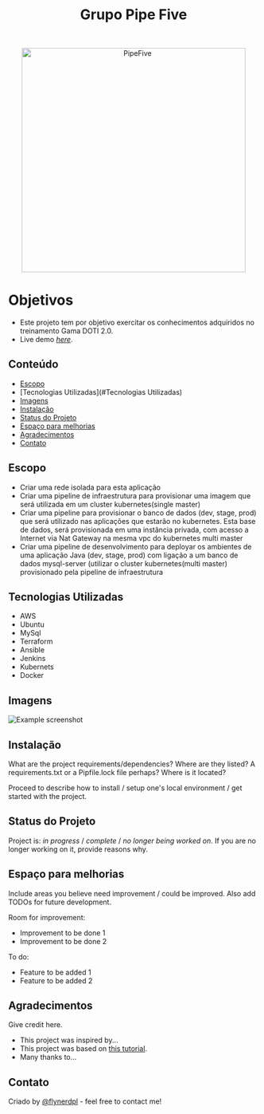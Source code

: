<h1 align="center"> Grupo Pipe Five</h1> <br>
<p align="center">
  <a>
    <img alt="PipeFive" title="PipeFive" src="https://i5.walmartimages.com/asr/e80b097b-b093-4566-b32d-8da579efd798_1.ecba62a1475587b22f843785720ecd90.jpeg" width="450">
  </a>
</p>



# Objetivos
* Este projeto tem por objetivo exercitar os conhecimentos adquiridos no treinamento Gama DOTI 2.0.
* Live demo [_here_](https://www.example.com). <!-- If you have the project hosted somewhere, include the link here. -->

## Conteúdo
* [Escopo](#Escopo)
* [Tecnologias Utilizadas](#Tecnologias Utilizadas)
* [Imagens](#Imagens)
* [Instalação](#Instalacao)
* [Status do Projeto](#Status_do_Projeto)
* [Espaço para melhorias](#Espaço_para_melhorias)
* [Agradecimentos](#Agradecimentos)
* [Contato](#Contato)
<!-- * [License](#license) -->


## Escopo
- Criar uma rede isolada para esta aplicação
- Criar uma pipeline de infraestrutura para provisionar uma imagem que será utilizada em um cluster kubernetes(single master)
- Criar uma pipeline para provisionar o banco de dados (dev, stage, prod) que será utilizado nas aplicações que estarão no kubernetes. Esta base de dados, será provisionada em uma instância privada, com acesso a Internet via Nat Gateway na mesma vpc do kubernetes multi master
- Criar uma pipeline de desenvolvimento para deployar os ambientes de uma aplicação Java (dev, stage, prod) com ligação a um banco de dados mysql-server (utilizar o cluster kubernetes(multi master) provisionado pela pipeline de infraestrutura
<!-- You don't have to answer all the questions - just the ones relevant to your project. -->


## Tecnologias Utilizadas
- AWS
- Ubuntu
- MySql
- Terraform
- Ansible
- Jenkins
- Kubernets
- Docker


## Imagens
![Example screenshot](./img/screenshot.png)
<!-- If you have screenshots you'd like to share, include them here. -->


## Instalação
What are the project requirements/dependencies? Where are they listed? A requirements.txt or a Pipfile.lock file perhaps? Where is it located?

Proceed to describe how to install / setup one's local environment / get started with the project.


## Status do Projeto
Project is: _in progress_ / _complete_ / _no longer being worked on_. If you are no longer working on it, provide reasons why.


## Espaço para melhorias
Include areas you believe need improvement / could be improved. Also add TODOs for future development.

Room for improvement:
- Improvement to be done 1
- Improvement to be done 2

To do:
- Feature to be added 1
- Feature to be added 2


## Agradecimentos
Give credit here.
- This project was inspired by...
- This project was based on [this tutorial](https://www.example.com).
- Many thanks to...


## Contato
Criado by [@flynerdpl](https://www.flynerd.pl/) - feel free to contact me!


<!-- Optional -->
<!-- ## License -->
<!-- This project is open source and available under the [... License](). -->

<!-- You don't have to include all sections - just the one's relevant to your project -->